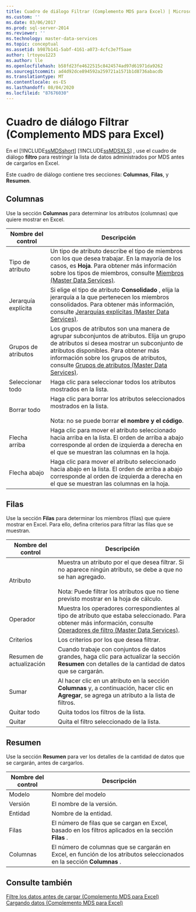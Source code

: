 ```yaml
---
title: Cuadro de diálogo Filtrar (Complemento MDS para Excel) | Microsoft Docs
ms.custom: ''
ms.date: 03/06/2017
ms.prod: sql-server-2014
ms.reviewer: ''
ms.technology: master-data-services
ms.topic: conceptual
ms.assetid: b987b141-5abf-4161-a073-4cfc3e7f5aae
author: lrtoyou1223
ms.author: lle
ms.openlocfilehash: b58fd23fe4622515c8424574ad97d61971da9262
ms.sourcegitcommit: ad4d92dce894592a259721a1571b1d8736abacdb
ms.translationtype: MT
ms.contentlocale: es-ES
ms.lasthandoff: 08/04/2020
ms.locfileid: "87676030"
---
```

# <a name="filter-dialog-box-mds-add-in-for-excel"></a>Cuadro de diálogo Filtrar (Complemento MDS para Excel)
  En el [!INCLUDE[ssMDSshort](../../includes/ssmdsshort-md.md)] [!INCLUDE[ssMDSXLS](../../includes/ssmdsxls-md.md)] , use el cuadro de diálogo **filtro** para restringir la lista de datos administrados por MDS antes de cargarlos en Excel.  
  
 Este cuadro de diálogo contiene tres secciones: **Columnas**, **Filas**, y **Resumen**.  
  
## <a name="columns"></a>Columnas  
 Use la sección **Columnas** para determinar los atributos (columnas) que quiere mostrar en Excel.  
  
|Nombre del control|Descripción|  
|------------------|-----------------|  
|Tipo de atributo|Un tipo de atributo describe el tipo de miembros con los que desea trabajar. En la mayoría de los casos, es **Hoja**. Para obtener más información sobre los tipos de miembros, consulte [Miembros &#40;Master Data Services&#41;](../members-master-data-services.md).|  
|Jerarquía explícita|Si elige el tipo de atributo **Consolidado** , elija la jerarquía a la que pertenecen los miembros consolidados. Para obtener más información, consulte [Jerarquías explícitas &#40;Master Data Services&#41;](../explicit-hierarchies-master-data-services.md).|  
|Grupos de atributos|Los grupos de atributos son una manera de agrupar subconjuntos de atributos. Elija un grupo de atributos si desea mostrar un subconjunto de atributos disponibles. Para obtener más información sobre los grupos de atributos, consulte [Grupos de atributos &#40;Master Data Services&#41;](../attribute-groups-master-data-services.md).|  
|Seleccionar todo|Haga clic para seleccionar todos los atributos mostrados en la lista.|  
|Borrar todo|Haga clic para borrar los atributos seleccionados mostrados en la lista.<br /><br /> Nota: no se puede borrar **el nombre y el** **código**.|  
|Flecha arriba|Haga clic para mover el atributo seleccionado hacia arriba en la lista. El orden de arriba a abajo corresponde al orden de izquierda a derecha en el que se muestran las columnas en la hoja.|  
|Flecha abajo|Haga clic para mover el atributo seleccionado hacia abajo en la lista. El orden de arriba a abajo corresponde al orden de izquierda a derecha en el que se muestran las columnas en la hoja.|  
  
## <a name="rows"></a>Filas  
 Use la sección **Filas** para determinar los miembros (filas) que quiere mostrar en Excel. Para ello, defina criterios para filtrar las filas que se muestran.  
  
|Nombre del control|Descripción|  
|------------------|-----------------|  
|Atributo|Muestra un atributo por el que desea filtrar. Si no aparece ningún atributo, se debe a que no se han agregado.<br /><br /> Nota: Puede filtrar los atributos que no tiene previsto mostrar en la hoja de cálculo.|  
|Operador|Muestra los operadores correspondientes al tipo de atributo que estaba seleccionado. Para obtener más información, consulte [Operadores de filtro &#40;Master Data Services&#41;](../filter-operators-master-data-services.md).|  
|Criterios|Los criterios por los que desea filtrar.|  
|Resumen de actualización|Cuando trabaje con conjuntos de datos grandes, haga clic para actualizar la sección **Resumen** con detalles de la cantidad de datos que se cargarán.|  
|Sumar|Al hacer clic en un atributo en la sección **Columnas** y, a continuación, hacer clic en **Agregar**, se agrega un atributo a la lista de filtros.|  
|Quitar todo|Quita todos los filtros de la lista.|  
|Quitar|Quita el filtro seleccionado de la lista.|  
  
## <a name="summary"></a>Resumen  
 Use la sección **Resumen** para ver los detalles de la cantidad de datos que se cargarán, antes de cargarlos.  
  
|Nombre del control|Descripción|  
|------------------|-----------------|  
|Modelo|Nombre del modelo|  
|Versión|El nombre de la versión.|  
|Entidad|Nombre de la entidad.|  
|Filas|El número de filas que se cargan en Excel, basado en los filtros aplicados en la sección **Filas** .|  
|Columnas|El número de columnas que se cargarán en Excel, en función de los atributos seleccionados en la sección **Columnas** .|  
  
## <a name="see-also"></a>Consulte también  
 [Filtre los datos antes de cargar &#40;Complemento MDS para Excel&#41;](filter-data-before-exporting-mds-add-in-for-excel.md)   
 [Cargando datos &#40;Complemento MDS para Excel&#41;](overview-exporting-data-to-excel-mds-add-in-for-excel.md)  
  
  
